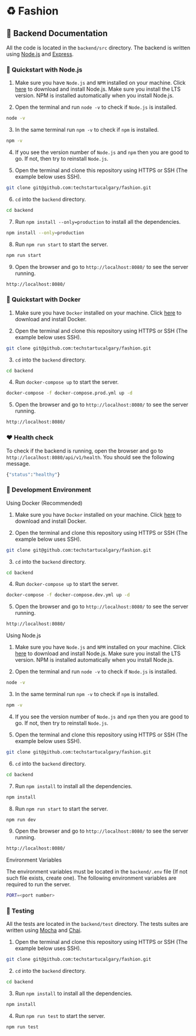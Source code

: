 # ♻️ Fashion

## 🚀 Backend Documentation

All the code is located in the `backend/src` directory. The backend is written using [Node.js](https://nodejs.org/en/) and [Express](https://expressjs.com/).

### 🏃 Quickstart with Node.js

1. Make sure you have `Node.js` and `NPM` installed on your machine. Click [here](https://nodejs.org/en/) to download and install Node.js. Make sure you install the LTS version. NPM is installed automatically when you install Node.js.

2. Open the terminal and run `node -v` to check if `Node.js` is installed.

```bash
node -v
```

3. In the same terminal run `npm -v` to check if `npm` is installed.

```bash
npm -v
```

4. If you see the version number of `Node.js` and `npm` then you are good to go. If not, then try to reinstall `Node.js`.

5. Open the terminal and clone this repository using HTTPS or SSH (The example below uses SSH).

```bash
git clone git@github.com:techstartucalgary/fashion.git
```

6. `cd` into the `backend` directory.

```bash
cd backend
```

7. Run `npm install --only=production` to install all the dependencies.

```bash
npm install --only=production
```

8. Run `npm run start` to start the server.

```bash
npm run start
```

9. Open the browser and go to `http://localhost:8080/` to see the server running.

```bash
http://localhost:8080/
```

### 🐳 Quickstart with Docker

1. Make sure you have `Docker` installed on your machine. Click [here](https://docs.docker.com/get-docker/) to download and install Docker.

2. Open the terminal and clone this repository using HTTPS or SSH (The example below uses SSH).

```bash
git clone git@github.com:techstartucalgary/fashion.git
```

3. `cd` into the `backend` directory.

```bash
cd backend
```

4. Run `docker-compose up` to start the server.

```bash
docker-compose -f docker-compose.prod.yml up -d
```

5. Open the browser and go to `http://localhost:8080/` to see the server running.

```bash
http://localhost:8080/
```

### ❤️ Health check

To check if the backend is running, open the browser and go to `http://localhost:8080/api/v1/health`. You should see the following message.

```bash
{"status":"healthy"}
```

### 🚧 Development Environment

Using Docker (Recommended)

1. Make sure you have `Docker` installed on your machine. Click [here](https://docs.docker.com/get-docker/) to download and install Docker.

2. Open the terminal and clone this repository using HTTPS or SSH (The example below uses SSH).

```bash
git clone git@github.com:techstartucalgary/fashion.git
```

3. `cd` into the `backend` directory.

```bash
cd backend
```

4. Run `docker-compose up` to start the server.

```bash
docker-compose -f docker-compose.dev.yml up -d
```

5. Open the browser and go to `http://localhost:8080/` to see the server running.

```bash
http://localhost:8080/
```

Using Node.js

1. Make sure you have `Node.js` and `NPM` installed on your machine. Click [here](https://nodejs.org/en/) to download and install Node.js. Make sure you install the LTS version. NPM is installed automatically when you install Node.js.

2. Open the terminal and run `node -v` to check if `Node.js` is installed.

```bash
node -v
```

3. In the same terminal run `npm -v` to check if `npm` is installed.

```bash
npm -v
```

4. If you see the version number of `Node.js` and `npm` then you are good to go. If not, then try to reinstall `Node.js`.

5. Open the terminal and clone this repository using HTTPS or SSH (The example below uses SSH).

```bash
git clone git@github.com:techstartucalgary/fashion.git
```

6. `cd` into the `backend` directory.

```bash
cd backend
```

7. Run `npm install` to install all the dependencies.

```bash
npm install
```

8. Run `npm run start` to start the server.

```bash
npm run dev
```

9. Open the browser and go to `http://localhost:8080/` to see the server running.

```bash
http://localhost:8080/
```

Environment Variables

The environment variables must be located in the `backend/.env` file (If not such file exists, create one). The following environment variables are required to run the server.

```bash
PORT=<port number>
```

### 🧪 Testing

All the tests are located in the `backend/test` directory. The tests suites are written using [Mocha](https://mochajs.org/) and [Chai](https://www.chaijs.com/).

1. Open the terminal and clone this repository using HTTPS or SSH (The example below uses SSH).

```bash
git clone git@github.com:techstartucalgary/fashion.git
```

2. `cd` into the `backend` directory.

```bash
cd backend
```

3. Run `npm install` to install all the dependencies.

```bash
npm install
```

4. Run `npm run test` to start the server.

```bash
npm run test
```
